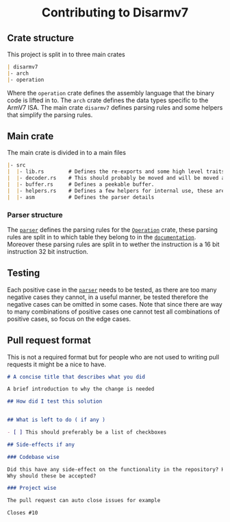 <h1 align="center">
  Contributing to Disarmv7
</h1>

## Crate structure

This project is split in to three main crates

```md
| disarmv7
|- arch
|- operation
```

Where the `operation` crate defines the assembly language that the binary code is lifted in to.
The `arch` crate defines the data types specific to the ArmV7 ISA.
The main crate `disarmv7` defines parsing rules and some helpers that simplify the parsing rules.

## Main crate

The main crate is divided in to a main files

```md
|- src
|  |- lib.rs        # Defines the re-exports and some high level traits and structs.
|  |- decoder.rs    # This should probably be moved and will be moved after som Symex restructure.
|  |- buffer.rs     # Defines a peekable buffer.
|  |- helpers.rs    # Defines a few helpers for internal use, these are macros that hide implementation details.
|  |- asm           # Defines the parser details
```

### Parser structure

The [`parser`](./src/asm/) defines the parsing rules for the [`Operation`](./operation) crate, these parsing rules are split in to which table they belong
to in the [`documentation`](https://www.google.com/url?sa=t&rct=j&q=&esrc=s&source=web&cd=&cad=rja&uact=8&ved=2ahUKEwjc6YCk0fiEAxUSLhAIHU-1BY8QFnoECBQQAQ&url=https%3A%2F%2Fdocumentation-service.arm.com%2Fstatic%2F5f8fef3af86e16515cdbf816%3Ftoken%3D&usg=AOvVaw1Pwok2Ulie5wtDRP5IwyNw&opi=89978449). Moreover these parsing rules are split in to wether the instruction is a 16 bit instruction 32 bit instruction.

## Testing

Each positive case in the [`parser`](./src/lib.rs) needs to be tested, as there are too many negative cases they cannot, in a useful manner, be tested
therefore the negative cases can be omitted in some cases.
Note that since there are way to many combinations of positive cases one cannot test all combinations of positive cases, so focus on the edge cases.

## Pull request format

This is not a required format but for people who are not used to writing pull requests it might be a nice to have.

```md
# A concise title that describes what you did

A brief introduction to why the change is needed

## How did I test this solution


## What is left to do ( if any )

- [ ] This should preferably be a list of checkboxes

## Side-effects if any

### Codebase wise

Did this have any side-effect on the functionality in the repository? Have these been tested?
Why should these be accepted?

### Project wise

The pull request can auto close issues for example

Closes #10
```
